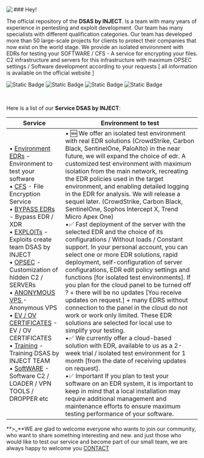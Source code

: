 <img align="left" src="https://injectexp.dev/assets/img/logo/logo1.png">
### Hey!

The official repository of the **DSAS by INJECT**. Is a team with many years of experience in pentesting and exploit development. Our team has many specialists with different qualification categories. Our team has developed more than 50 large-scale projects for clients to protect their companies that now exist on the world stage.
We provide an isolated environment with EDRs for testing your SOFTWARE / CFS - A service for encrypting your files. C2 infrastructure and servers for this infrastructure with maximum OPSEC settings / Software development according to your requests [ all information is available on the official website ]

![Static Badge](https://img.shields.io/badge/tox%20-%20340EF1DCEEC5B395B9B45963F945C00238ADDEAC87C117F64F46206911474C61981D96420B72?style=flat-square&label=340EF1DCEEC5B395B9B45963F945C00238ADDEAC87C117F64F46206911474C61981D96420B72)
![Static Badge](https://img.shields.io/badge/injectexp.dev-WebSite)
![Static Badge](https://img.shields.io/badge/https://t.me/INJECTCRYPT-WebSite)
![Static Badge](https://img.shields.io/badge/x.com/Evi1Grey5-Twitter)

<br>

Here is a list of our **Service DSAS by INJECT**:

| **Service**                                                                                                                                                                                                                                                                                                                                                                                                                                                                                                                                                                                                                                                                                                                                                                                                                                                                                                                                                                                                                                                                                                                                                                                                                                                                                                                                                  | **Environment to test**                                                                                                                                                                                                                                                                                                                                                                                                                                                                                                                                                                                                                                                                                                                                                                                                                                                                                                                                                                                                                                                                                                                                                                                                                                                                                                         |
| --------------------------------------------------------------------------------------------------------------------------------------------------------------------------------------------------------------------------------------------------------------------------------------------------------------------------------------------------------------------------------------------------------------------------------------------------------------------------------------------------------------------------------------------------------------------------------------------------------------------------------------------------------------------------------------------------------------------------------------------------------------------------------------------------------------------------------------------------------------------------------------------------------------------------------------------------------------------------------------------------------------------------------------------------------------------------------------------------------------------------------------------------------------------------------------------------------------------------------------------------------------------------------------------------------------------------------------------------------- | --------------------------------------------------------------------------------------------------------------------------------------------------------------------------------------------------------------------------------------------------------------------------------------------------------------------------------------------------------------------------------------------------------------------------------------------------------------------------------------------------------------------------------------------------------------------------------------------------------------------------------------------------------------------------------------------------------------------------------------------------------------------------------------------------------------------------------------------------------------------------------------------------------------------------------------------------------------------------------------------------------------------------------------------------------------------------------------------------------------------------------------------------------------------------------------------------------------------------------------------------------------------------------------------------------------------------------------------------------------------------------- |
| • [Environment EDRs](https://injectexp.dev/environment) - Environment to test your software<br>• [CFS](https://injectexp.dev/cfs) - File Encryption Service<br>• [BYPASS EDRs](https://injectexp.dev/edr) - Bypass EDR / XDR <br>• [EXPLOITs](https://injectexp.dev/exploits) - Exploits create team DSAS by INJECT<br>• [OPSEC](https://injectexp.dev/opsec) - Сustomization of hidden C2 / SERVERs<br>• [ANONYMOUS VPS ](https://injectexp.dev/avs) - Anonymous VPS<br>• [EV / OV CERTIFICATES](https://injectexp.dev/certificate) - EV / OV CERTIFICATES<br>• [Training](https://injectexp.dev/training) - Training DSAS by INJECT TEAM<br>• [SoftWARE](https://injectexp.dev/software) - Software C2 / LOADER / VPN TOOLS / DROPPER etc<br>|• 🆕 We offer an isolated test environment with real EDR solutions (CrowdStrike, Carbon Black, SentinelOne, PaloAlto) in the near future, we will expand the choice of edr. A customized test environment with maximum isolation from the main network, recreating the EDR policies used in the target environment, and enabling detailed logging in the EDR for analysis. We will release a sequel later. (CrowdStrike, Carbon Black, SentinelOne, Sophos Intercept X, Trend Micro Apex One)<br>•✅ Fast deployment of the server with the selected EDR and the choice of its configurations / Without loads / Constant support. In your personal account, you can select one or more EDR solutions, rapid deployment, self-configuration of server configurations, EDR edit policy settings and functions [for isolated test environments]. If you plan for the cloud panel to be turned off ? + there will be no updates [You receive updates on request.] + many EDRS without connection to the panel in the cloud do not work or work only limited. These EDR solutions are selected for local use to simplify your testing.<br>•✅ We currently offer a cloud-based solution with EDR, available to us as a 2-week trial / isolated test environment for 1 month [from the date of receiving updates on request].<br>•✅ Important If you plan to test your software on an EDR system, it is important to keep in mind that a local installation may require additional management and maintenance efforts to ensure maximum testing performance of your software.


</center>

**\>\_**WE are glad to welcome everyone who wants to join our community, who want to share something interesting and new. and just those who would like to test our service and become part of our small team, we are always happy to welcome you [CONTACT](https://t.me/Evi1Grey5)
